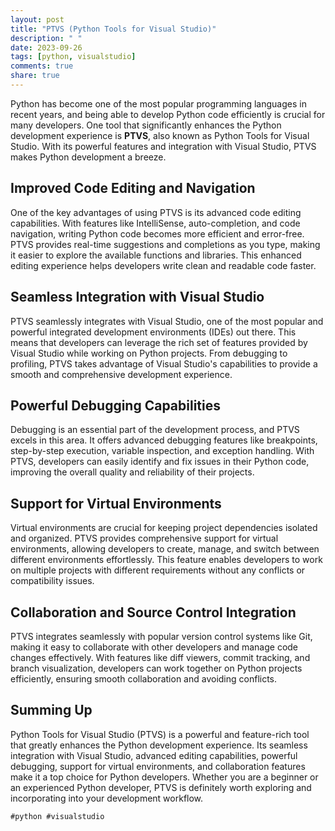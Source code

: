 ```yaml
---
layout: post
title: "PTVS (Python Tools for Visual Studio)"
description: " "
date: 2023-09-26
tags: [python, visualstudio]
comments: true
share: true
---
```


Python has become one of the most popular programming languages in recent years, and being able to develop Python code efficiently is crucial for many developers. One tool that significantly enhances the Python development experience is **PTVS**, also known as Python Tools for Visual Studio. With its powerful features and integration with Visual Studio, PTVS makes Python development a breeze.

## Improved Code Editing and Navigation

One of the key advantages of using PTVS is its advanced code editing capabilities. With features like IntelliSense, auto-completion, and code navigation, writing Python code becomes more efficient and error-free. PTVS provides real-time suggestions and completions as you type, making it easier to explore the available functions and libraries. This enhanced editing experience helps developers write clean and readable code faster.

## Seamless Integration with Visual Studio

PTVS seamlessly integrates with Visual Studio, one of the most popular and powerful integrated development environments (IDEs) out there. This means that developers can leverage the rich set of features provided by Visual Studio while working on Python projects. From debugging to profiling, PTVS takes advantage of Visual Studio's capabilities to provide a smooth and comprehensive development experience.

## Powerful Debugging Capabilities

Debugging is an essential part of the development process, and PTVS excels in this area. It offers advanced debugging features like breakpoints, step-by-step execution, variable inspection, and exception handling. With PTVS, developers can easily identify and fix issues in their Python code, improving the overall quality and reliability of their projects.

## Support for Virtual Environments

Virtual environments are crucial for keeping project dependencies isolated and organized. PTVS provides comprehensive support for virtual environments, allowing developers to create, manage, and switch between different environments effortlessly. This feature enables developers to work on multiple projects with different requirements without any conflicts or compatibility issues.

## Collaboration and Source Control Integration

PTVS integrates seamlessly with popular version control systems like Git, making it easy to collaborate with other developers and manage code changes effectively. With features like diff viewers, commit tracking, and branch visualization, developers can work together on Python projects efficiently, ensuring smooth collaboration and avoiding conflicts.

## Summing Up

Python Tools for Visual Studio (PTVS) is a powerful and feature-rich tool that greatly enhances the Python development experience. Its seamless integration with Visual Studio, advanced editing capabilities, powerful debugging, support for virtual environments, and collaboration features make it a top choice for Python developers. Whether you are a beginner or an experienced Python developer, PTVS is definitely worth exploring and incorporating into your development workflow.

`#python #visualstudio`
